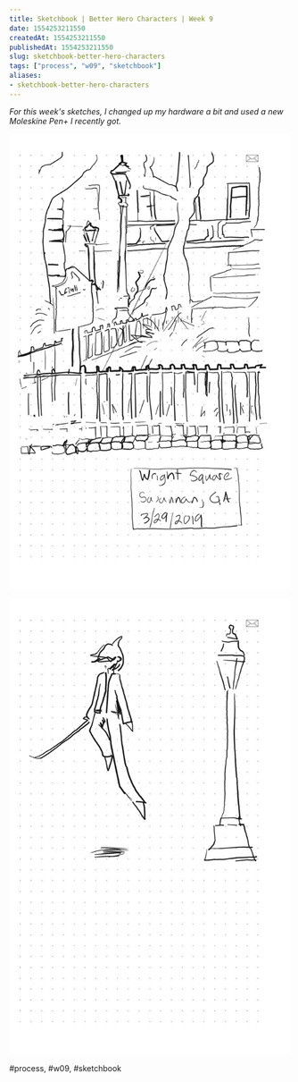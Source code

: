 ```yaml
---
title: Sketchbook | Better Hero Characters | Week 9
date: 1554253211550
createdAt: 1554253211550
publishedAt: 1554253211550
slug: sketchbook-better-hero-characters
tags: ["process", "w09", "sketchbook"]
aliases:
- sketchbook-better-hero-characters
---
```


_For this week's sketches, I changed up my hardware a bit and used a new Moleskine Pen+ I recently got._

![](./sketch1.png)

![](./sketch2.png)

#process, #w09, #sketchbook

